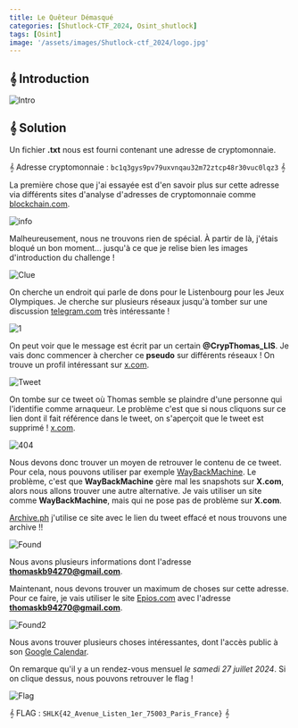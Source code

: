 ```yaml
---
title: Le Quêteur Démasqué
categories: [Shutlock-CTF_2024, Osint_shutlock]
tags: [Osint]
image: '/assets/images/Shutlock-ctf_2024/logo.jpg'
---
```


## 𝄞 Introduction

![Intro](/assets/images/Shutlock-ctf_2024/Osint/Le_Queteur_demasqué/intro.png)

## 𝄞 Solution

Un fichier **.txt** nous est fourni contenant une adresse de cryptomonnaie.

𝄞 Adresse cryptomonnaie : `bc1q3gys9pv79uxvnqau32m72ztcp48r30vuc0lqz3` 𝄞

La première chose que j'ai essayée est d'en savoir plus sur cette adresse via différents sites d'analyse d'adresses de cryptomonnaie comme [blockchain.com](https://www.blockchain.com/explorer/addresses/btc/bc1q3gys9pv79uxvnqau32m72ztcp48r30vuc0lqz3).

![info](/assets/images/Shutlock-ctf_2024/Osint/Le_Queteur_demasqué/info.png)

Malheureusement, nous ne trouvons rien de spécial. À partir de là, j'étais bloqué un bon moment... jusqu'à ce que je relise bien les images d'introduction du challenge !

![Clue](/assets/images/Shutlock-ctf_2024/Osint/Le_Queteur_demasqué/clue.png)

On cherche un endroit qui parle de dons pour le Listenbourg pour les Jeux Olympiques. Je cherche sur plusieurs réseaux jusqu'à tomber sur une discussion [telegram.com](https://web.telegram.org/a/#-1002042882160) très intéressante !

![1](/assets/images/Shutlock-ctf_2024/Osint/Le_Queteur_demasqué/1.png)

On peut voir que le message est écrit par un certain **@CrypThomas_LIS**. Je vais donc commencer à chercher ce **pseudo** sur différents réseaux ! On trouve un profil intéressant sur [x.com](https://x.com/CrypThomas_LIS).

![Tweet](/assets/images/Shutlock-ctf_2024/Osint/Le_Queteur_demasqué/tweet.png)

On tombe sur ce tweet où Thomas semble se plaindre d'une personne qui l'identifie comme arnaqueur. Le problème c'est que si nous cliquons sur ce lien dont il fait référence dans le tweet, on s'aperçoit que le tweet est supprimé ! [x.com](https://x.com/crypto_report_x/status/1795199566364528954).

![404](/assets/images/Shutlock-ctf_2024/Osint/Le_Queteur_demasqué/404.png)

Nous devons donc trouver un moyen de retrouver le contenu de ce tweet. Pour cela, nous pouvons utiliser par exemple [WayBackMachine](https://web.archive.org/). Le problème, c'est que **WayBackMachine** gère mal les snapshots sur **X.com**, alors nous allons trouver une autre alternative. Je vais utiliser un site comme **WayBackMachine**, mais qui ne pose pas de problème sur **X.com**.

[Archive.ph](https://archive.ph/) j'utilise ce site avec le lien du tweet effacé et nous trouvons une archive !!

![Found](/assets/images/Shutlock-ctf_2024/Osint/Le_Queteur_demasqué/found.png)

Nous avons plusieurs informations dont l'adresse **thomaskb94270@gmail.com**.

Maintenant, nous devons trouver un maximum de choses sur cette adresse. Pour ce faire, je vais utiliser le site [Epios.com](https://epieos.com/?q=thomaskb94270%40gmail.com&t=email) avec l'adresse **thomaskb94270@gmail.com**.

![Found2](/assets/images/Shutlock-ctf_2024/Osint/Le_Queteur_demasqué/found2.png)

Nous avons trouver plusieurs choses intéressantes, dont l'accès public à son [Google Calendar](https://calendar.google.com/calendar/u/0/embed?src=thomaskb94270@gmail.com&pli=1).

On remarque qu'il y a un rendez-vous mensuel *le samedi 27 juillet 2024*. Si on clique dessus, nous pouvons retrouver le flag !

![Flag](/assets/images/Shutlock-ctf_2024/Osint/Le_Queteur_demasqué/flag.png)

𝄞 FLAG : `SHLK{42_Avenue_Listen_1er_75003_Paris_France}` 𝄞